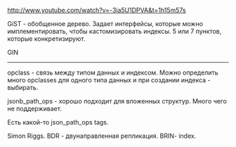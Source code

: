 http://www.youtube.com/watch?v=-3ia5U1DPVA&t=1h15m57s


GiST - обобщенное дерево.
Задает интерфейсы, которые можно имплементировать, чтобы кастомизировать индексы.
5 или 7 пунктов, которые конкретизируют.



GIN

---

opclass - связь между типом данных и индексом.
Можно определить много opclasses для одного типа данных и при создании индекса - выбирать.


jsonb_path_ops - хорошо подходит для вложенных структур.
Много чего не поддерживает.

Есть какой-то json_path_ops tags.

Simon Riggs.
BDR - двунаправленная репликация.
BRIN- index.




